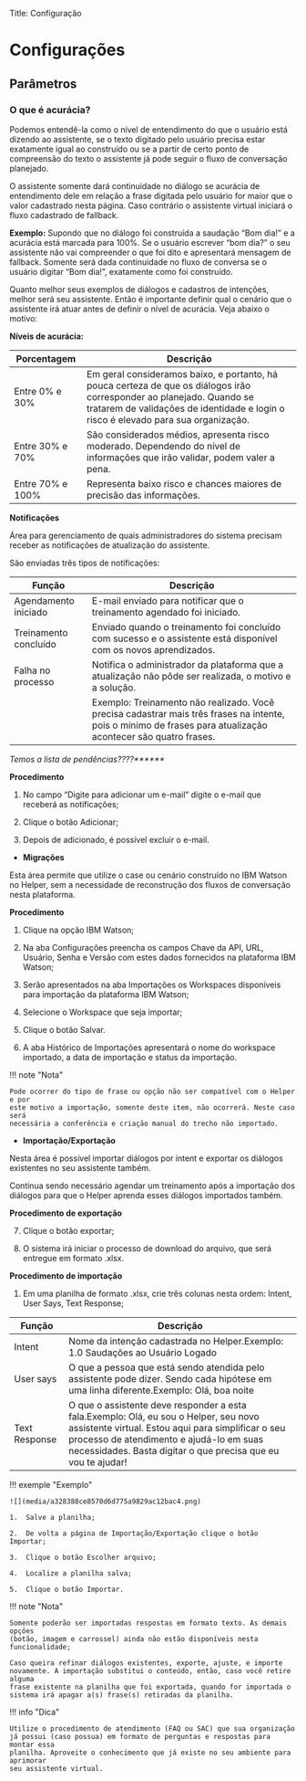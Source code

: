 Title: Configuração

# Configurações

## Parâmetros

### O que é acurácia?

Podemos entendê-la como o nível de entendimento do que o usuário está dizendo ao
assistente, se o texto digitado pelo usuário precisa estar exatamente igual ao
construído ou se a partir de certo ponto de compreensão do texto o assistente já
pode seguir o fluxo de conversação planejado.

O assistente somente dará continuidade no diálogo se acurácia de entendimento
dele em relação a frase digitada pelo usuário for maior que o valor cadastrado
nesta página. Caso contrário o assistente virtual iniciará o fluxo cadastrado de
fallback.

**Exemplo:** Supondo que no diálogo foi construída a saudação “Bom dia!” e a
acurácia está marcada para 100%. Se o usuário escrever “bom dia?” o seu
assistente não vai compreender o que foi dito e apresentará mensagem de
fallback. Somente será dada continuidade no fluxo de conversa se o usuário
digitar “Bom dia!”, exatamente como foi construído.

Quanto melhor seus exemplos de diálogos e cadastros de intenções, melhor será
seu assistente. Então é importante definir qual o cenário que o assistente irá
atuar antes de definir o nível de acurácia. Veja abaixo o motivo:

**Níveis de acurácia:**

|Porcentagem|Descrição|
|-|-|
|Entre 0% e 30% |Em geral consideramos baixo, e portanto, há pouca certeza de que os diálogos irão corresponder ao planejado. Quando se tratarem de validações de identidade e login o risco é elevado para sua organização.|
|Entre 30% e 70%|São considerados médios, apresenta risco moderado. Dependendo do nível de informações que irão validar, podem valer a pena.|
|Entre 70% e 100%|Representa baixo risco e chances maiores de precisão das informações.|

**Notificações**

Área para gerenciamento de quais administradores do sistema precisam receber as
notificações de atualização do assistente.

São enviadas três tipos de notificações:

|Função|Descrição|
|-|-|
| Agendamento iniciado  | E-mail enviado para notificar que o treinamento agendado foi iniciado.|
|Treinamento concluído|Enviado quando o treinamento foi concluído com sucesso e o assistente está disponível com os novos aprendizados.|
|Falha no processo|Notifica o administrador da plataforma que a atualização não pôde ser realizada, o motivo e a solução.|
|| Exemplo: Treinamento não realizado. Você precisa cadastrar mais três frases na intente, pois o mínimo de frases para atualização acontecer são quatro frases.                                                                                                       |

*Temos a lista de pendências????\*\*\*\*\*\**

**Procedimento**

1.  No campo “Digite para adicionar um e-mail” digite o e-mail que receberá as
    notificações;

2.  Clique o botão Adicionar;

3.  Depois de adicionado, é possível excluir o e-mail.

-   **Migrações**

Esta área permite que utilize o case ou cenário construído no IBM Watson no
Helper, sem a necessidade de reconstrução dos fluxos de conversação nesta
plataforma.

**Procedimento**

1.  Clique na opção IBM Watson;

2.  Na aba Configurações preencha os campos Chave da API, URL, Usuário, Senha e
    Versão com estes dados fornecidos na plataforma IBM Watson;

3.  Serão apresentados na aba Importações os Workspaces disponíveis para
    importação da plataforma IBM Watson;

4.  Selecione o Workspace que seja importar;

5.  Clique o botão Salvar.

6.  A aba Histórico de Importações apresentará o nome do workspace importado, a
    data de importação e status da importação.

!!! note "Nota"

    Pode ocorrer do tipo de frase ou opção não ser compatível com o Helper e por
    este motivo a importação, somente deste item, não ocorrerá. Neste caso será
    necessária a conferência e criação manual do trecho não importado.

-   **Importação/Exportação**

Nesta área é possível importar diálogos por intent e exportar os diálogos
existentes no seu assistente também.

Continua sendo necessário agendar um treinamento após a importação dos diálogos
para que o Helper aprenda esses diálogos importados também.

**Procedimento de exportação**

7.  Clique o botão exportar;

8.  O sistema irá iniciar o processo de download do arquivo, que será entregue
    em formato .xlsx.

**Procedimento de importação**

1.  Em uma planilha de formato .xlsx, crie três colunas nesta ordem: Intent,
    User Says, Text Response;

|Função|Descrição|
|-|-|
|Intent| Nome da intenção cadastrada no Helper.Exemplo: 1.0 Saudações ao Usuário Logado|
|User says|O que a pessoa que está sendo atendida pelo assistente pode dizer. Sendo cada hipótese em uma linha diferente.Exemplo: Olá, boa noite|
|Text Response| O que o assistente deve responder a esta fala.Exemplo: Olá, eu sou o Helper, seu novo assistente virtual. Estou aqui para simplificar o seu processo de atendimento e ajudá-lo em suas necessidades. Basta digitar o que precisa que eu vou te ajudar!|

!!! exemple "Exemplo"

    ![](media/a328388ce8570d6d775a9829ac12bac4.png)

    1.  Salve a planilha;

    2.  De volta a página de Importação/Exportação clique o botão Importar;

    3.  Clique o botão Escolher arquivo;

    4.  Localize a planilha salva;

    5.  Clique o botão Importar.

!!! note "Nota"

    Somente poderão ser importadas respostas em formato texto. As demais opções
    (botão, imagem e carrossel) ainda não estão disponíveis nesta
    funcionalidade;

    Caso queira refinar diálogos existentes, exporte, ajuste, e importe
    novamente. A importação substitui o conteúdo, então, caso você retire alguma
    frase existente na planilha que foi exportada, quando for importada o
    sistema irá apagar a(s) frase(s) retiradas da planilha.

!!! info "Dica"

    Utilize o procedimento de atendimento (FAQ ou SAC) que sua organização
    já possui (caso possua) em formato de perguntas e respostas para montar essa
    planilha. Aproveite o conhecimento que já existe no seu ambiente para aprimorar
    seu assistente virtual.
